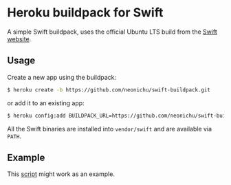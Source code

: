 # Heroku buildpack for Swift

A simple Swift buildpack, uses the official Ubuntu LTS build
from the [Swift website][1].

## Usage

Create a new app using the buildpack:

```bash
$ heroku create -b https://github.com/neonichu/swift-buildpack.git
```

or add it to an existing app:

```bash
$ heroku config:add BUILDPACK_URL=https://github.com/neonichu/swift-buildpack.git
```

All the Swift binaries are installed into `vendor/swift` and are
available via `PATH`.

## Example

This [script][2] might work as an example.


[1]: https://swift.org
[2]: https://gist.github.com/neonichu/c504267a23ca3f3126bb
